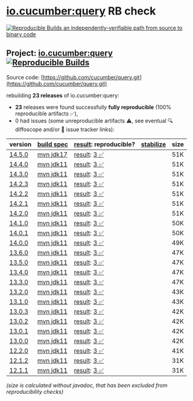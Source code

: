 [io.cucumber:query](https://central.sonatype.com/artifact/io.cucumber/query/versions) RB check
=======

[![Reproducible Builds](https://reproducible-builds.org/images/logos/rb.svg) an independently-verifiable path from source to binary code](https://reproducible-builds.org/)

## Project: [io.cucumber:query](https://central.sonatype.com/artifact/io.cucumber/query/versions) [![Reproducible Builds](https://img.shields.io/endpoint?url=https://raw.githubusercontent.com/jvm-repo-rebuild/reproducible-central/master/content/io/cucumber/query/badge.json)](https://github.com/jvm-repo-rebuild/reproducible-central/blob/master/content/io/cucumber/query/README.md)

Source code: [https://github.com/cucumber/query.git](https://github.com/cucumber/query.git)

rebuilding **23 releases** of io.cucumber:query:
- **23** releases were found successfully **fully reproducible** (100% reproducible artifacts :white_check_mark:),
- 0 had issues (some unreproducible artifacts :warning:, see eventual :mag: diffoscope and/or :memo: issue tracker links):

| version | [build spec](/BUILDSPEC.md) | [result](https://reproducible-builds.org/docs/jvm/): reproducible? | [stabilize](https://github.com/google/oss-rebuild/blob/main/cmd/stabilize/README.md) | size |
| -- | --------- | ------ | ------ | -- |
| [14.5.0](https://central.sonatype.com/artifact/io.cucumber/query/14.5.0/pom) | [mvn jdk17](query-14.5.0.buildspec) | [result](query-14.5.0.buildinfo): [3 :white_check_mark: ](query-14.5.0.buildcompare) | | 51K |
| [14.4.0](https://central.sonatype.com/artifact/io.cucumber/query/14.4.0/pom) | [mvn jdk11](query-14.4.0.buildspec) | [result](query-14.4.0.buildinfo): [3 :white_check_mark: ](query-14.4.0.buildcompare) | | 51K |
| [14.3.0](https://central.sonatype.com/artifact/io.cucumber/query/14.3.0/pom) | [mvn jdk11](query-14.3.0.buildspec) | [result](query-14.3.0.buildinfo): [3 :white_check_mark: ](query-14.3.0.buildcompare) | | 51K |
| [14.2.3](https://central.sonatype.com/artifact/io.cucumber/query/14.2.3/pom) | [mvn jdk11](query-14.2.3.buildspec) | [result](query-14.2.3.buildinfo): [3 :white_check_mark: ](query-14.2.3.buildcompare) | | 51K |
| [14.2.2](https://central.sonatype.com/artifact/io.cucumber/query/14.2.2/pom) | [mvn jdk11](query-14.2.2.buildspec) | [result](query-14.2.2.buildinfo): [3 :white_check_mark: ](query-14.2.2.buildcompare) | | 51K |
| [14.2.1](https://central.sonatype.com/artifact/io.cucumber/query/14.2.1/pom) | [mvn jdk11](query-14.2.1.buildspec) | [result](query-14.2.1.buildinfo): [3 :white_check_mark: ](query-14.2.1.buildcompare) | | 51K |
| [14.2.0](https://central.sonatype.com/artifact/io.cucumber/query/14.2.0/pom) | [mvn jdk11](query-14.2.0.buildspec) | [result](query-14.2.0.buildinfo): [3 :white_check_mark: ](query-14.2.0.buildcompare) | | 51K |
| [14.1.0](https://central.sonatype.com/artifact/io.cucumber/query/14.1.0/pom) | [mvn jdk11](query-14.1.0.buildspec) | [result](query-14.1.0.buildinfo): [3 :white_check_mark: ](query-14.1.0.buildcompare) | | 50K |
| [14.0.1](https://central.sonatype.com/artifact/io.cucumber/query/14.0.1/pom) | [mvn jdk11](query-14.0.1.buildspec) | [result](query-14.0.1.buildinfo): [3 :white_check_mark: ](query-14.0.1.buildcompare) | | 50K |
| [14.0.0](https://central.sonatype.com/artifact/io.cucumber/query/14.0.0/pom) | [mvn jdk11](query-14.0.0.buildspec) | [result](query-14.0.0.buildinfo): [3 :white_check_mark: ](query-14.0.0.buildcompare) | | 49K |
| [13.6.0](https://central.sonatype.com/artifact/io.cucumber/query/13.6.0/pom) | [mvn jdk11](query-13.6.0.buildspec) | [result](query-13.6.0.buildinfo): [3 :white_check_mark: ](query-13.6.0.buildcompare) | | 47K |
| [13.5.0](https://central.sonatype.com/artifact/io.cucumber/query/13.5.0/pom) | [mvn jdk11](query-13.5.0.buildspec) | [result](query-13.5.0.buildinfo): [3 :white_check_mark: ](query-13.5.0.buildcompare) | | 47K |
| [13.4.0](https://central.sonatype.com/artifact/io.cucumber/query/13.4.0/pom) | [mvn jdk11](query-13.4.0.buildspec) | [result](query-13.4.0.buildinfo): [3 :white_check_mark: ](query-13.4.0.buildcompare) | | 47K |
| [13.3.0](https://central.sonatype.com/artifact/io.cucumber/query/13.3.0/pom) | [mvn jdk11](query-13.3.0.buildspec) | [result](query-13.3.0.buildinfo): [3 :white_check_mark: ](query-13.3.0.buildcompare) | | 47K |
| [13.2.0](https://central.sonatype.com/artifact/io.cucumber/query/13.2.0/pom) | [mvn jdk11](query-13.2.0.buildspec) | [result](query-13.2.0.buildinfo): [3 :white_check_mark: ](query-13.2.0.buildcompare) | | 43K |
| [13.1.0](https://central.sonatype.com/artifact/io.cucumber/query/13.1.0/pom) | [mvn jdk11](query-13.1.0.buildspec) | [result](query-13.1.0.buildinfo): [3 :white_check_mark: ](query-13.1.0.buildcompare) | | 43K |
| [13.0.3](https://central.sonatype.com/artifact/io.cucumber/query/13.0.3/pom) | [mvn jdk11](query-13.0.3.buildspec) | [result](query-13.0.3.buildinfo): [3 :white_check_mark: ](query-13.0.3.buildcompare) | | 42K |
| [13.0.2](https://central.sonatype.com/artifact/io.cucumber/query/13.0.2/pom) | [mvn jdk11](query-13.0.2.buildspec) | [result](query-13.0.2.buildinfo): [3 :white_check_mark: ](query-13.0.2.buildcompare) | | 42K |
| [13.0.1](https://central.sonatype.com/artifact/io.cucumber/query/13.0.1/pom) | [mvn jdk11](query-13.0.1.buildspec) | [result](query-13.0.1.buildinfo): [3 :white_check_mark: ](query-13.0.1.buildcompare) | | 42K |
| [13.0.0](https://central.sonatype.com/artifact/io.cucumber/query/13.0.0/pom) | [mvn jdk11](query-13.0.0.buildspec) | [result](query-13.0.0.buildinfo): [3 :white_check_mark: ](query-13.0.0.buildcompare) | | 42K |
| [12.2.0](https://central.sonatype.com/artifact/io.cucumber/query/12.2.0/pom) | [mvn jdk11](query-12.2.0.buildspec) | [result](query-12.2.0.buildinfo): [3 :white_check_mark: ](query-12.2.0.buildcompare) | | 41K |
| [12.1.2](https://central.sonatype.com/artifact/io.cucumber/query/12.1.2/pom) | [mvn jdk11](query-12.1.2.buildspec) | [result](query-12.1.2.buildinfo): [3 :white_check_mark: ](query-12.1.2.buildcompare) | | 31K |
| [12.1.1](https://central.sonatype.com/artifact/io.cucumber/query/12.1.1/pom) | [mvn jdk11](query-12.1.1.buildspec) | [result](query-12.1.1.buildinfo): [3 :white_check_mark: ](query-12.1.1.buildcompare) | | 31K |

<i>(size is calculated without javadoc, that has been excluded from reproducibility checks)</i>
